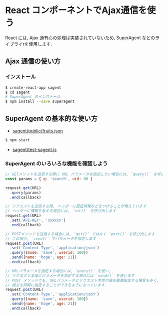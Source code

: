# React コンポーネントでAjax通信を使う
React には, Ajax 通有心の処理は実装されていないため, SuperAgent などのライブライrを使用します.

## Ajax 通信の使い方

### インストール

```bash
$ create-react-app sagent
$ cd sagent
# SuperAgent のインストール
$ npm install --save superagent
```

## SuperAgent の基本的な使い方

- [sagent/public/fruits.json](examples/sagent/public/fruits.json)

```bash
$ npm start
```

- [sagent/test-sagent.js](sagent/src/test-sagent.js)

### SuperAgent のいろいろな機能を確認しよう

```js
// GETメソッドを送信する際に URL パラメータを指定したい場合には, `query()` を呼び出します
const params = { q: 'search', uid: 00 }

request.get(URL)
  .query(params)
  .end(callback)

// リクエストを送信する際, ヘッダーに認証情報などをつけることが増えています
// ヘッダーに情報を与える場合には, `set()` を呼び出します
request.get(URL)
  .set('API-KEY', 'xxxxxx')
  .end(callback)

// POSTメソッドを送信する場合には, `get()` ではなく `post()` を呼び出します.
// この場合, `send()` でパラメータを指定します
request.post(URL)
  .set('Content-Type', 'application/json')
  .query({mode: 'save', userid: 100})
  .send({name: 'hoge', age: 21})
  .end(callback)

// URLパラメータを指定する場合には, `query()` を使い, 
// リクエスト本体にパラメータを指定する場合には `send()` を使います
// POST メソッドでも, URLパラメータとリクエスト本体の値を龍鳳指定する場合も多く,
// 両方を同時に指定することができるようになっています.
request.post(URL)
  .set('Content-Type', 'application/json')
  .query({name: 'save', userid: 100})
  .send({name: 'hoge', age: 21})
  .end(callback)
```
